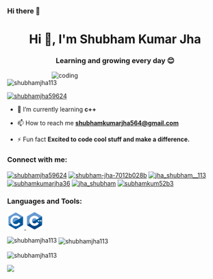 ### Hi there 👋

<!--
**shubhamjha113/shubhamjha113** is a ✨ _special_ ✨ repository because its `README.md` (this file) appears on your GitHub profile.

Here are some ideas to get you started:

- 🔭 I’m currently working on ...
- 🌱 I’m currently learning ...
- 👯 I’m looking to collaborate on ...
- 🤔 I’m looking for help with ...
- 💬 Ask me about ...
- 📫 How to reach me: ...
- 😄 Pronouns: ...
- ⚡ Fun fact: ...
-->
<h1 align="center">Hi 👋, I'm Shubham Kumar Jha</h1>
<h3 align="center">Learning and growing every day 😊</h3>

<img align="right" alt="coding" width="400" src="https://user-images.githubusercontent.com/55389276/140866485-8fb1c876-9a8f-4d6a-98dc-08c4981eaf70.gif">
<p align="left"> <img src="https://komarev.com/ghpvc/?username=shubhamjha113&label=Profile%20views&color=0e75b6&style=flat" alt="shubhamjha113" /> </p>

<p align="left"> <a href="https://twitter.com/shubhamjha59624" target="blank"><img src="https://img.shields.io/twitter/follow/shubhamjha59624?logo=twitter&style=for-the-badge" alt="shubhamjha59624" /></a> </p>

- 🌱 I’m currently learning **c++**

- 📫 How to reach me **shubhamkumarjha564@gmail.com**

- ⚡ Fun fact **Excited to code cool stuff and make a difference.**

<h3 align="left">Connect with me:</h3>
<p align="left">
<a href="https://twitter.com/shubhamjha59624" target="blank"><img align="center" src="https://raw.githubusercontent.com/rahuldkjain/github-profile-readme-generator/master/src/images/icons/Social/twitter.svg" alt="shubhamjha59624" height="30" width="40" /></a>
<a href="https://linkedin.com/in/shubham-jha-7012b028b" target="blank"><img align="center" src="https://raw.githubusercontent.com/rahuldkjain/github-profile-readme-generator/master/src/images/icons/Social/linked-in-alt.svg" alt="shubham-jha-7012b028b" height="30" width="40" /></a>
<a href="https://instagram.com/jha_shubham__113" target="blank"><img align="center" src="https://raw.githubusercontent.com/rahuldkjain/github-profile-readme-generator/master/src/images/icons/Social/instagram.svg" alt="jha_shubham__113" height="30" width="40" /></a>
<a href="https://www.hackerrank.com/subhamkumarjha36" target="blank"><img align="center" src="https://raw.githubusercontent.com/rahuldkjain/github-profile-readme-generator/master/src/images/icons/Social/hackerrank.svg" alt="subhamkumarjha36" height="30" width="40" /></a>
<a href="https://www.leetcode.com/jha_shubham" target="blank"><img align="center" src="https://raw.githubusercontent.com/rahuldkjain/github-profile-readme-generator/master/src/images/icons/Social/leet-code.svg" alt="jha_shubham" height="30" width="40" /></a>
<a href="https://auth.geeksforgeeks.org/user/subhamkum52b3" target="blank"><img align="center" src="https://raw.githubusercontent.com/rahuldkjain/github-profile-readme-generator/master/src/images/icons/Social/geeks-for-geeks.svg" alt="subhamkum52b3" height="30" width="40" /></a>
</p>

<h3 align="left">Languages and Tools:</h3>
<p align="left"> <a href="https://www.cprogramming.com/" target="_blank" rel="noreferrer"> <img src="https://raw.githubusercontent.com/devicons/devicon/master/icons/c/c-original.svg" alt="c" width="40" height="40"/> </a> <a href="https://www.w3schools.com/cpp/" target="_blank" rel="noreferrer"> <img src="https://raw.githubusercontent.com/devicons/devicon/master/icons/cplusplus/cplusplus-original.svg" alt="cplusplus" width="40" height="40"/> </a> </p>

<p><img align="left" src="https://github-readme-stats.vercel.app/api/top-langs?username=shubhamjha113&show_icons=true&locale=en&layout=compact" alt="shubhamjha113" /></p>

<p>&nbsp;<img align="center" src="https://github-readme-stats.vercel.app/api?username=shubhamjha113&show_icons=true&locale=en" alt="shubhamjha113" /></p>

<p><img align="center" src="https://github-readme-streak-stats.herokuapp.com/?user=shubhamjha113&" alt="shubhamjha113" /></p>



![](https://leetcard.jacoblin.cool/jha_shubham?ext=heatmap)
